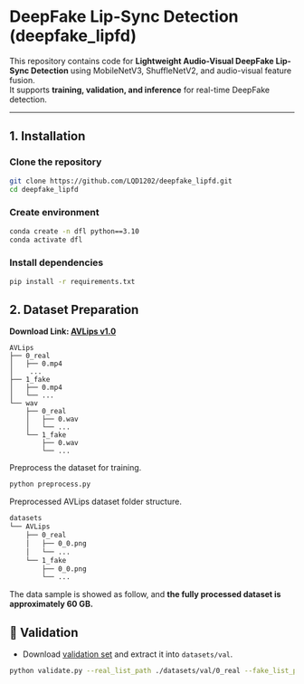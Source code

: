 # DeepFake Lip-Sync Detection (deepfake_lipfd)

This repository contains code for **Lightweight Audio-Visual DeepFake Lip-Sync Detection** using MobileNetV3, ShuffleNetV2, and audio-visual feature fusion.  
It supports **training, validation, and inference** for real-time DeepFake detection.


---
## 1. Installation

### Clone the repository
```bash
git clone https://github.com/LQD1202/deepfake_lipfd.git
cd deepfake_lipfd
```
### Create environment
```bash
conda create -n dfl python==3.10
conda activate dfl
```
### Install dependencies
```bash
pip install -r requirements.txt
```
## 2. Dataset Preparation

**Download Link: [AVLips v1.0](https://drive.google.com/file/d/1fEiUo22GBSnWD7nfEwDW86Eiza-pOEJm/view?usp=share_link)**

~~~
AVLips
├── 0_real
│   ├── 0.mp4
│    ...
├── 1_fake
│   ├── 0.mp4
│   └── ...
└── wav
    ├── 0_real
    │   ├── 0.wav
    │   └── ...
    └── 1_fake
        ├── 0.wav
        └── ...
~~~

Preprocess the dataset for training. 

~~~bash
python preprocess.py
~~~

Preprocessed AVLips dataset folder structure.

~~~bash
datasets
└── AVLips
    ├── 0_real
    │   ├── 0_0.png
    │   └── ...
    └── 1_fake
        ├── 0_0.png
        └── ...
~~~

The data sample is showed as follow, and **the fully processed dataset is approximately 60 GB.**

## :tada: Validation

- Download [validation set](https://drive.google.com/file/d/1gZjzps5_rbr6CeBqBke8l2Gs8xXx_Ctb/view?usp=share_link) and extract it into `datasets/val`.

~~~bash
python validate.py --real_list_path ./datasets/val/0_real --fake_list_path ./datasets/val/1_fake --ckpt ./checkpoints/ckpt.pth
~~~



